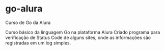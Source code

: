# go-alura
Curso de Go da Alura

Curso básico da linguagem Go na plataforma Alura
Criado programa para verificação de Status Code de alguns sites, onde as informações são registradas em um log simples.
